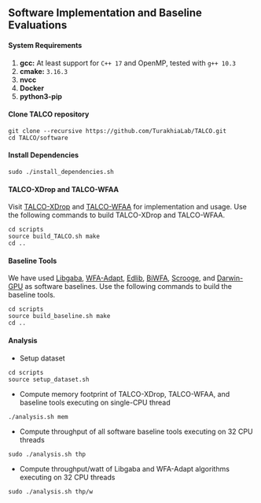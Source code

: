 ## Software Implementation and Baseline Evaluations

#### System Requirements
1. **gcc:** At least support for `C++ 17` and OpenMP, tested with `g++ 10.3`
2. **cmake:** `3.16.3`
3. **nvcc**
4. **Docker**
5. **python3-pip**

<!-- #### 1. Use Pre-built Docker image 
We provide a pre-built docker image with all necessary tools installed in it for baseline evaluation. 
```
docker run -it -v /sys/fs/cgroup:/sys/fs/cgroup:rw swalia14/talco:latest
# Inside Docker
cd /
git clone https://github.com/TurakhiaLab/TALCO.git
cd TALCO/software
``` -->

#### Clone TALCO repository
```
git clone --recursive https://github.com/TurakhiaLab/TALCO.git
cd TALCO/software
```

#### Install Dependencies
```
sudo ./install_dependencies.sh
```

#### TALCO-XDrop and TALCO-WFAA
Visit [TALCO-XDrop](TALCO-XDrop/) and [TALCO-WFAA](TALCO-WFAA/) for implementation and usage. Use the following commands to build TALCO-XDrop and TALCO-WFAA.
```
cd scripts
source build_TALCO.sh make
cd ..
```

#### Baseline Tools
We have used [Libgaba](https://github.com/ocxtal/libgaba), [WFA-Adapt](https://github.com/smarco/WFA2-lib), [Edlib](https://github.com/Martinsos/edlib), [BiWFA](https://github.com/smarco/BiWFA-paper), [Scrooge](https://github.com/CMU-SAFARI/Scrooge), and [Darwin-GPU](https://github.com/Tongdongq/darwin-gpu) as software baselines. Use the following commands to build the baseline tools. 
```
cd scripts
source build_baseline.sh make
cd ..
```

#### Analysis
* Setup dataset
```
cd scripts
source setup_dataset.sh
```
* Compute memory footprint of TALCO-XDrop, TALCO-WFAA, and baseline tools executing on single-CPU thread
``` 
./analysis.sh mem
```

* Compute throughput of all software baseline tools executing on 32 CPU threads
``` 
sudo ./analysis.sh thp
```

* Compute throughput/watt of Libgaba and WFA-Adapt algorithms executing on 32 CPU threads
``` 
sudo ./analysis.sh thp/w
```